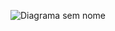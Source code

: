 ![Diagrama sem nome](https://github.com/Gabriel-Volpini/carbon-calculator/assets/53948365/00a485bd-693d-4014-8552-5113f65422dc)
